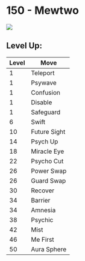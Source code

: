# 150 - Mewtwo
![][150]

## Level Up:

Level | Move
---   | ---
  1   | Teleport
  1   | Psywave
  1   | Confusion
  1   | Disable
  1   | Safeguard
  6   | Swift
 10   | Future Sight
 14   | Psych Up
 18   | Miracle Eye
 22   | Psycho Cut
 26   | Power Swap
 26   | Guard Swap
 30   | Recover
 34   | Barrier
 34   | Amnesia
 38   | Psychic
 42   | Mist
 46   | Me First
 50   | Aura Sphere



[150]: /img/pokemon/150.png
